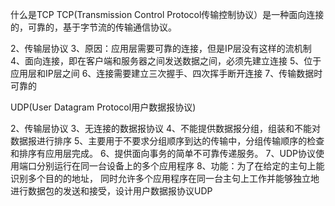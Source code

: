什么是TCP
TCP(Transmission Control Protocol传输控制协议）是一种面向连接的，可靠的，基于字节流的传输通信协议。

2、传输层协议
3、原因：应用层需要可靠的连接，但是IP层没有这样的流机制
4、面向连接，即在客户端和服务器之间发送数据之间，必须先建立连接
5、位于应用层和IP层之间
6、连接需要建立三次握手、四次挥手断开连接
7、传输数据时可靠的

UDP(User Datagram Protocol用户数据报协议)

2、传输层协议
3、无连接的数据报协议
4、不能提供数据报分组，组装和不能对数据报进行排序
5、主要用于不要求分组顺序到达的传输中，分组传输顺序的检查和排序有应用层完成。
6、提供面向事务的简单不可靠传递服务。
7、UDP协议使用端口分别运行在同一台设备上的多个应用程序
8、功能：为了在给定的主句上能识别多个目的的地址，
同时允许多个应用程序在同一台主句上工作并能够独立地进行数据包的发送和接受，设计用户数据报协议UDP

